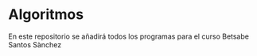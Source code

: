 # Algoritmos
En este repositorio se añadirá todos los programas para el curso
Betsabe Santos Sànchez
